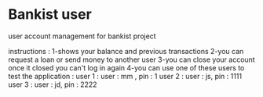 # Bankist user

user account management for bankist project 

instructions :
1-shows your balance and previous transactions
2-you can request a loan or send money to another user
3-you can close your account once it closed you can't log in again
4-you can use one of these users to test the application :
user 1 : user : mm , pin : 1
user 2 : user : js, pin : 1111
user 3 : user : jd, pin : 2222
